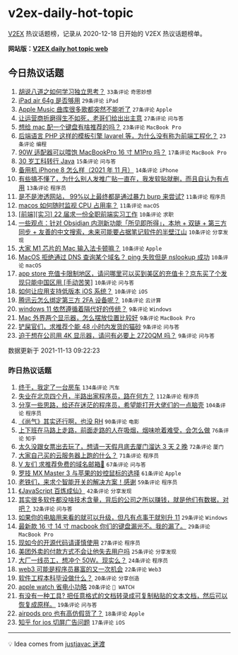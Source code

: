 # v2ex-daily-hot-topic

[V2EX](https://www.v2ex.com/) 热议话题榜，记录从 2020-12-18 日开始的 V2EX 热议话题榜单。

**网站版：[V2EX daily hot topic web](https://boojack.github.io/v2ex-daily-hot-topic-web/)**

## 今日热议话题

<!-- TODAY BEGIN -->

1. [胡说八道之如何学习独立思考？](https://www.v2ex.com/t/815099) `33条评论` `奇思妙想`
1. [iPad air 64g 是否够用](https://www.v2ex.com/t/815107) `29条评论` `iPad`
1. [Apple Music 曲库很多歌都突然不能听了](https://www.v2ex.com/t/815140) `27条评论` `Apple`
1. [让运营商折磨得生不如死，老哥们给出出主意](https://www.v2ex.com/t/815090) `27条评论` `问与答`
1. [想给 mac 配一个键盘有啥推荐的吗？](https://www.v2ex.com/t/815125) `23条评论` `MacBook Pro`
1. [后端语言 PHP 这样的模板引擎 lavarel 等，为什么没有称为前端工程化？](https://www.v2ex.com/t/815087) `23条评论` `编程`
1. [90W 适配器可以喂饱 MacBookPro 16 寸 M1Pro 吗？](https://www.v2ex.com/t/815096) `17条评论` `MacBook Pro`
1. [30 岁工科转行 Java](https://www.v2ex.com/t/815118) `15条评论` `问与答`
1. [备用机 iPhone 8 怎么样（2021 年 11 月）](https://www.v2ex.com/t/815105) `14条评论` `iPhone`
1. [有些搞不懂了，为什么别人发推广贴一直在，我发软贴就删，而且自认为有点用](https://www.v2ex.com/t/815122) `13条评论` `程序员`
1. [是不是渗透网站， 99%以上最终都是通过暴力 burp 来尝试?](https://www.v2ex.com/t/815124) `11条评论` `程序员`
1. [macos 如何随时监视 CPU 占用率？](https://www.v2ex.com/t/815104) `11条评论` `macOS`
1. [[前端][实习] 22 届求一份全职前端实习工作](https://www.v2ex.com/t/815148) `10条评论` `求职`
1. [一些观点：针对 Obsidian 内测新功能「所见即所得」，本地 + 双链 + 第三方同步 + 友善的中文搜索，未来可能要占据笔记软件的半壁江山](https://www.v2ex.com/t/815143) `10条评论` `分享发现`
1. [大家 M1 芯片的 Mac 输入法卡顿嘛？](https://www.v2ex.com/t/815139) `10条评论` `Apple`
1. [MacOS 拒绝通过 DNS 查询某个域名？ ping 失败但是 nslookup 成功](https://www.v2ex.com/t/815119) `10条评论` `macOS`
1. [app store 充值卡限制地区，请问哪里可以买到美区的充值卡？京东买了个发现只能中国区用 [手动苦笑]](https://www.v2ex.com/t/815103) `10条评论` `问与答`
1. [如何让应用支持低版本 iOS 系统？](https://www.v2ex.com/t/815093) `10条评论` `iOS`
1. [腾讯云怎么绑定第三方 2FA 设备呢？](https://www.v2ex.com/t/815086) `10条评论` `云计算`
1. [windows 11 依然遵循着隔代好的传统？](https://www.v2ex.com/t/815150) `9条评论` `Windows`
1. [Mac 外界两个显示器，怎么摆放位置比较好](https://www.v2ex.com/t/815115) `9条评论` `MacBook Pro`
1. [铲屎官们，求推荐个能 48 小时内发货的猫砂](https://www.v2ex.com/t/815102) `9条评论` `问与答`
1. [迫于想在公司用 4K 显示器，请问有必要上 2720QM 吗？](https://www.v2ex.com/t/815092) `9条评论` `问与答`

数据更新于 2021-11-13 09:22:23

<!-- TODAY END -->

### 昨日热议话题

<!-- YESTERDAY BEGIN -->

1. [终于，我定了一台房车](https://www.v2ex.com/t/814857) `134条评论` `汽车`
1. [失业在北京四个月，半路出家程序员，路在何方？](https://www.v2ex.com/t/814816) `112条评论` `程序员`
1. [分享一些思路，给还在迷茫的程序员，希望能打开大佬们的一点脑壳](https://www.v2ex.com/t/814890) `104条评论` `程序员`
1. [《尚气》其实还行啊，也没 RH](https://www.v2ex.com/t/814993) `90条评论` `电影`
1. [上下班在马路上走路，前面走路的人在吸烟，烟味呛着难受，会怎么做](https://www.v2ex.com/t/814860) `76条评论` `知乎`
1. [太久没跟女票出去玩了，想请一天假月底去厦门溜达 3 天 2 晚](https://www.v2ex.com/t/814871) `72条评论` `厦门`
1. [大家自己买的云服务器上跑的什么？](https://www.v2ex.com/t/814868) `71条评论` `程序员`
1. [V 友们 求推荐免费的域名邮箱🙏](https://www.v2ex.com/t/814862) `67条评论` `问与答`
1. [罗技 MX Master 3 与苹果的妙控鼠标的选择](https://www.v2ex.com/t/814923) `61条评论` `Apple`
1. [老铁们，来求个智能开关的解决方案！感谢](https://www.v2ex.com/t/814833) `59条评论` `程序员`
1. [《JavaScript 百炼成仙》](https://www.v2ex.com/t/814828) `42条评论` `分享发现`
1. [其实很多软件都没啥技术含量，背后的公司之所以赚钱，就是他们有数据，对吧？](https://www.v2ex.com/t/814983) `32条评论` `问与答`
1. [如果你的电脑用来看的就可以升级，但凡有点事干就别升 11](https://www.v2ex.com/t/814994) `29条评论` `Windows`
1. [最新款 16 寸 14 寸 macbook 你们的键盘漏光不。我的漏了。](https://www.v2ex.com/t/814968) `29条评论` `MacBook Pro`
1. [现如今的开源代码请谨慎使用](https://www.v2ex.com/t/815016) `27条评论` `程序员`
1. [美团外卖的付款方式不会让他失去用户吗](https://www.v2ex.com/t/814899) `25条评论` `分享发现`
1. [大厂一线员工，想冲个 50W。现实么？](https://www.v2ex.com/t/814981) `24条评论` `程序员`
1. [web3 可能是程序员暴富的又一次机会](https://www.v2ex.com/t/814902) `22条评论` `Web3`
1. [软件工程本科毕设做什么？](https://www.v2ex.com/t/814986) `20条评论` `分享创造`
1. [apple watch 省电小功略](https://www.v2ex.com/t/814829) `20条评论` ` WATCH`
1. [有没有一种工具? 把任意格式的文档转录成可复制粘贴的文本文档，然后可以恢复成原样。](https://www.v2ex.com/t/815000) `19条评论` `问与答`
1. [airpods pro 也有高仿假货了？](https://www.v2ex.com/t/814840) `18条评论` `Apple`
1. [知乎 for ios 切屏广告问题](https://www.v2ex.com/t/815043) `17条评论` `iOS`

<!-- YESTERDAY END -->

---

💡 Idea comes from [justjavac 迷渡](https://github.com/justjavac/)

